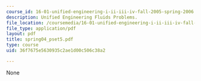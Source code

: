 ```yaml
---
course_id: 16-01-unified-engineering-i-ii-iii-iv-fall-2005-spring-2006
description: Unified Engineering Fluids Problems.
file_location: /coursemedia/16-01-unified-engineering-i-ii-iii-iv-fall-2005-spring-2006/36f7675e5630935c2ae1d00c506c38a2_spring04_pset5.pdf
file_type: application/pdf
layout: pdf
title: spring04_pset5.pdf
type: course
uid: 36f7675e5630935c2ae1d00c506c38a2

---
```

None